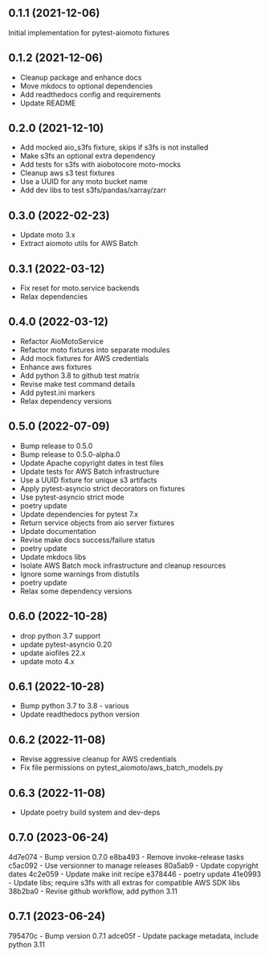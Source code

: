 
0.1.1 (2021-12-06)
------------------
Initial implementation for pytest-aiomoto fixtures


0.1.2 (2021-12-06)
------------------
- Cleanup package and enhance docs
- Move mkdocs to optional dependencies
- Add readthedocs config and requirements
- Update README


0.2.0 (2021-12-10)
------------------
- Add mocked aio_s3fs fixture, skips if s3fs is not installed
- Make s3fs an optional extra dependency
- Add tests for s3fs with aiobotocore moto-mocks
- Cleanup aws s3 test fixtures
- Use a UUID for any moto bucket name
- Add dev libs to test s3fs/pandas/xarray/zarr


0.3.0 (2022-02-23)
------------------
- Update moto 3.x
- Extract aiomoto utils for AWS Batch


0.3.1 (2022-03-12)
------------------
- Fix reset for moto.service backends
- Relax dependencies


0.4.0 (2022-03-12)
------------------
- Refactor AioMotoService
- Refactor moto fixtures into separate modules
- Add mock fixtures for AWS credentials
- Enhance aws fixtures
- Add python 3.8 to github test matrix
- Revise make test command details
- Add pytest.ini markers
- Relax dependency versions


0.5.0 (2022-07-09)
------------------
- Bump release to 0.5.0
- Bump release to 0.5.0-alpha.0
- Update Apache copyright dates in test files
- Update tests for AWS Batch infrastructure
- Use a UUID fixture for unique s3 artifacts
- Apply pytest-asyncio strict decorators on fixtures
- Use pytest-asyncio strict mode
- poetry update
- Update dependencies for pytest 7.x
- Return service objects from aio server fixtures
- Update documentation
- Revise make docs success/failure status
- poetry update
- Update mkdocs libs
- Isolate AWS Batch mock infrastructure and cleanup resources
- Ignore some warnings from distutils
- poetry update
- Relax some dependency versions


0.6.0 (2022-10-28)
------------------
- drop python 3.7 support
- update pytest-asyncio 0.20
- update aiofiles 22.x
- update moto 4.x


0.6.1 (2022-10-28)
------------------
- Bump python 3.7 to 3.8 - various
- Update readthedocs python version


0.6.2 (2022-11-08)
------------------
- Revise aggressive cleanup for AWS credentials
- Fix file permissions on pytest_aiomoto/aws_batch_models.py


0.6.3 (2022-11-08)
------------------
- Update poetry build system and dev-deps


0.7.0 (2023-06-24)
------------------
4d7e074 - Bump version 0.7.0 <Darren Weber>
e8ba493 - Remove invoke-release tasks <Darren Weber>
c5ac092 - Use versionner to manage releases <Darren Weber>
80a5ab9 - Update copyright dates <Darren Weber>
4c2e059 - Update make init recipe <Darren Weber>
e378446 - poetry update <Darren Weber>
41e0993 - Update libs; require s3fs with all extras for compatible AWS SDK libs <Darren Weber>
38b2ba0 - Revise github workflow, add python 3.11 <Darren Weber>


0.7.1 (2023-06-24)
------------------
795470c - Bump version 0.7.1 <Darren Weber>
adce05f - Update package metadata, include python 3.11 <Darren Weber>



